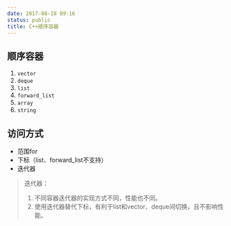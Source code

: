 ```yaml
---
date: 2017-08-18 09:16
status: public
title: C++顺序容器
---
```


## 顺序容器
1. `vector`
2. `deque`
3. `list`
4. `forward_list`
5. `array`
6. `string`

## 访问方式
* 范围for
* 下标（list、forward_list不支持）
* 迭代器

> 迭代器：
> 1. 不同容器迭代器的实现方式不同，性能也不同。
> 2. 使用迭代器替代下标，有利于list和vector、deque间切换，且不影响性能。